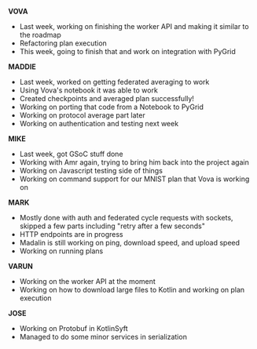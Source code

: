 **VOVA**

- Last week, working on finishing the worker API and making it similar to the roadmap
- Refactoring plan execution
- This week, going to finish that and work on integration with PyGrid

**MADDIE**

- Last week, worked on getting federated averaging to work
- Using Vova's notebook it was able to work
- Created checkpoints and averaged plan successfully!
- Working on porting that code from a Notebook to PyGrid
- Working on protocol average part later
- Working on authentication and testing next week

**MIKE**

- Last week, got GSoC stuff done
- Working with Amr again, trying to bring him back into the project again
- Working on Javascript testing side of things
- Working on command support for our MNIST plan that Vova is working on

**MARK**

- Mostly done with auth and federated cycle requests with sockets, skipped a few parts including "retry after a few seconds"
- HTTP endpoints are in progress
- Madalin is still working on ping, download speed, and upload speed
- Working on running plans

**VARUN**

- Working on the worker API at the moment
- Working on how to download large files to Kotlin and working on plan execution

**JOSE**

- Working on Protobuf in KotlinSyft
- Managed to do some minor services in serialization
